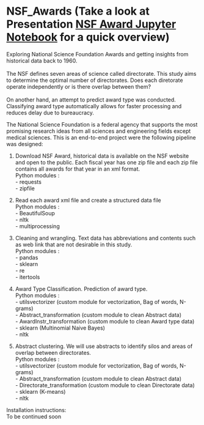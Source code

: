 # NSF_Awards (Take a look at Presentation [NSF Award Jupyter Notebook](https://github.com/cedricherman/NSF_Awards/blob/master/Presentation%20NSF%20Award.ipynb) for a quick overview)
Exploring National Science Foundation Awards and getting insights from historical data back to 1960.<br><br>
The NSF defines seven areas of science called directorate. This study aims to determine the optimal number of directorates. Does each diretorate operate independently or is there overlap between them? <br><br>
On another hand, an attempt to predict award type was conducted. Classifying award type automatically allows for faster processing and reduces delay due to bureaucracy.

The National Science Foundation is a federal agency that supports the most promising research ideas from all sciences and engineering fields except medical sciences. This is an end-to-end project were the following pipeline was designed:

1. Download NSF Award, historical data is available on the NSF website and open to the public. Each fiscal year has one zip file and each zip file contains all awards for that year in an xml format.<br>
  Python modules :<br>
          - requests<br>
          - zipfile<br>

2. Read each award xml file and create a structured data file<br>
  Python modules :<br>
          - BeautifulSoup<br>
          - nltk<br>
          - multiprocessing<br>

3. Cleaning and wrangling. Text data has abbreviations and contents such as web link that are not desirable in this study.<br>
  Python modules :<br>
          - pandas<br>
          - sklearn<br>
          - re<br>
          - itertools<br>

4. Award Type Classification. Prediction of award type.<br>
  Python modules :<br>
          - utilsvectorizer (custom module for vectorization, Bag of words, N-grams)<br>
          - Abstract_transformation (custom  module to clean Abstract data)<br>
          - AwardInstr_transformation (custom  module to clean Award type data)<br>
          - sklearn (Multinomial Naive Bayes)<br>
          - nltk<br>

5. Abstract clustering. We will use abstracts to identify silos and areas of overlap between directorates.<br>
  Python modules :<br>
          - utilsvectorizer (custom module for vectorization, Bag of words, N-grams)<br>
          - Abstract_transformation (custom  module to clean Abstract data)<br>
          - Directorate_transformation (custom  module to clean Directorate data)<br>
          - sklearn (K-means)<br>
          - nltk <br>
          
Installation instructions:<br>
To be continued soon
